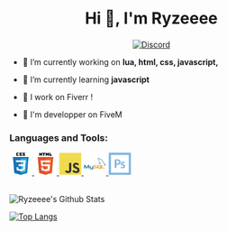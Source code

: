 <h1 align="center">Hi 👋, I'm Ryzeeee</h1>

 <p align="center">
<a href="https://discords.com/bio/p/Ryzeeeeeeeeee" target="blank"><img align="center" src="https://discord.c99.nl/widget/theme-3/779069754203045948.png" alt="Discord" /></a>
</p>

- 🔭 I’m currently working on **lua, html, css, javascript,**

- 🌱 I’m currently learning **javascript**
- 🌱 I work on Fiverr !
- 🌱 I'm developper on FiveM


<h3 align="left">Languages and Tools:</h3>
<p align="left">
  <a href="https://www.w3schools.com/css/" target="_blank"> <img src="https://raw.githubusercontent.com/devicons/devicon/master/icons/css3/css3-original-wordmark.svg" alt="css3" width="40" height="40"/> </a> 
  <a href="https://www.w3.org/html/" target="_blank"> <img src="https://raw.githubusercontent.com/devicons/devicon/master/icons/html5/html5-original-wordmark.svg" alt="html5" width="40" height="40"/> </a> <a href="https://developer.mozilla.org/en-US/docs/Web/JavaScript" target="_blank"> <img src="https://raw.githubusercontent.com/devicons/devicon/master/icons/javascript/javascript-original.svg" alt="javascript" width="40" height="40"/> </a> 
  <a href="https://www.mysql.com/" target="_blank"> <img src="https://raw.githubusercontent.com/devicons/devicon/master/icons/mysql/mysql-original-wordmark.svg" alt="mysql" width="40" height="40"/> </a> 
  <a href="https://www.photoshop.com/en" target="_blank"> <img src="https://raw.githubusercontent.com/devicons/devicon/master/icons/photoshop/photoshop-line.svg" alt="photoshop" width="40" height="40"/> </a> 
 </p>

<br>

<img src="https://github-readme-stats.vercel.app/api?username=Ryzeeeev&include_all_commits=true&count_private=true&show_icons=true&line_height=20&title_color=7A7ADB&icon_color=2234AE&text_color=D3D3D3&bg_color=0,000000,130F40" alt="Ryzeeee's Github Stats"> 



</br>

[![Top Langs](https://github-readme-stats.vercel.app/api/top-langs/?username=Ryzeeeev&layout=compact&text_color=daf7dc&bg_color=151515)](https://github.com/Ryzeeeev/github-readme-stats)
